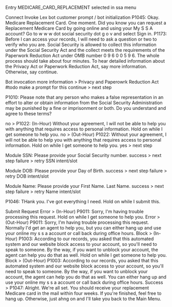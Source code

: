 Entry
MEDICARE_CARD_REPLACEMENT selected in ssa menu

Connect Invoke Lex bot
customer prompt / bot initialization
P1045: Okay. Medicare Replacement Card. One moment. Did you know you can request a Replacement Medicare Card by going online and using your My S S A account? Go to w w w dot social security dot g o v and select Sign in.
P1173: Before I can access your records, I will need to ask a question or two to verify who you are. Social Security is allowed to collect this information under the Social Security Act and the collect meets the requirements of the Paperwork Reduction Act under OMB number 0 9 6 0 0 5 9 6. The whole process should take about four minutes. To hear detailed information about the Privacy Act or Paperwork Reduction Act, say more information. Otherwise, say continue.

Bot invocation
more information > Privacy and Paperowrk Reduction Act #todo make a prompt for this
continue > next step

P1010: Please note that any person who makes a false representation in an effort to alter or obtain information from the Social Security Administration may be punished by a fine or imprisonment or both. Do you understand and agree to these terms?

no > P1022: (In-Hour) Without your agreement, I will not be able to help you with anything that requires access to personal information. Hold on while I get someone to help you.
no > (Out-Hour) P1022: Without your agreement, I will not be able to help you with anything that requires access to personal information. Hold on while I get someone to help you.
yes > next step

Module SSN: Please provide your Social Security number.
success > next step
failure > retry SSN intent/slot

Module DOB: Please provide your Day of Birth.
success > next step
failure > retry DOB intent/slot

Module Name: Please provide your First Name. Last Name.
success > next step
failure > retry Name intent/slot

P1046: THank you. I've got everything I need. Hold on while I submit this.

Submit Request
Error > (In-Hour) P9011: Sorry, I'm having trouble processing this request. Hold on while I get someone to help you.
Error > (Out-Hour) P9011: Sorry, I'm having trouble processing this request. Normally I'd get an agent to help you, but you can either hang up and use your online my s s a account or call back during office hours.
Block > (In-Hour) P1003: According to our records, you asked that this automated system and our website block access to your account, so you'll need to speak to someone. By the way, if you want to unblock your account, the agent can help you do that as well. Hold on while I get someone to help you.
Block > (Out-Hour) P1003: According to our records, you asked that this automated system and our website block access to your account, so you'll need to speak to someone. By the way, if you want to unblock your account, the agent can help you do that as well. You can either hang up and use your online my s s a account or call back during office hours.
Success > P1047: Alright. We're all set. You should receive your replacement Medicare card in the mail within four weeks. If you're finished, feel free to hang up. Otherwise, just ahng on and I'll take you back to the Main Menu.
